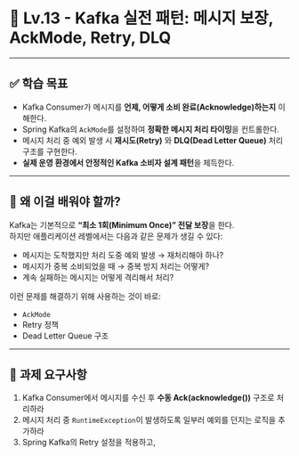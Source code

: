 # 🧵 Lv.13 - Kafka 실전 패턴: 메시지 보장, AckMode, Retry, DLQ

---

## ✅ 학습 목표

- Kafka Consumer가 메시지를 **언제, 어떻게 소비 완료(Acknowledge)하는지** 이해한다.
- Spring Kafka의 `AckMode`를 설정하여 **정확한 메시지 처리 타이밍**을 컨트롤한다.
- 메시지 처리 중 예외 발생 시 **재시도(Retry)** 와 **DLQ(Dead Letter Queue)** 처리 구조를 구현한다.
- **실제 운영 환경에서 안정적인 Kafka 소비자 설계 패턴**을 체득한다.

---

## 🤔 왜 이걸 배워야 할까?

Kafka는 기본적으로 **“최소 1회(Minimum Once)” 전달 보장**을 한다.  
하지만 애플리케이션 레벨에서는 다음과 같은 문제가 생길 수 있다:

- 메시지는 도착했지만 처리 도중 예외 발생 → 재처리해야 하나?
- 메시지가 중복 소비되었을 때 → 중복 방지 처리는 어떻게?
- 계속 실패하는 메시지는 어떻게 격리해서 처리?

이런 문제를 해결하기 위해 사용하는 것이 바로:
- `AckMode`
- Retry 정책
- Dead Letter Queue 구조

---

## 📌 과제 요구사항

1. Kafka Consumer에서 메시지를 수신 후 **수동 Ack(acknowledge())** 구조로 처리하라
2. 메시지 처리 중 `RuntimeException`이 발생하도록 일부러 예외를 던지는 로직을 추가하라
3. Spring Kafka의 Retry 설정을 적용하고,
